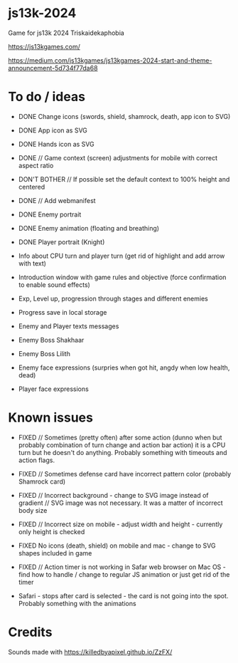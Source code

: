 # js13k-2024
Game for js13k 2024 Triskaidekaphobia

https://js13kgames.com/

https://medium.com/js13kgames/js13kgames-2024-start-and-theme-announcement-5d734f77da68

# To do / ideas #

* DONE Change icons (swords, shield, shamrock, death, app icon to SVG)
* DONE App icon as SVG
* DONE Hands icon as SVG
* DONE // Game context (screen) adjustments for mobile with correct aspect ratio
* DON'T BOTHER // If possible set the default context to 100% height and centered
* DONE // Add webmanifest

* DONE Enemy portrait
* DONE Enemy animation (floating and breathing)

* DONE Player portrait (Knight)

* Info about CPU turn and player turn (get rid of highlight and add arrow with text)

* Introduction window with game rules and objective (force confirmation to enable sound effects)
* Exp, Level up, progression through stages and different enemies
* Progress save in local storage

* Enemy and Player texts messages
* Enemy Boss Shakhaar
* Enemy Boss Lilith

* Enemy face expressions (surpries when got hit, angdy when low health, dead)
* Player face expressions

# Known issues #

* FIXED // Sometimes (pretty often) after some action (dunno when but probably combination of turn change and action bar action) it is a CPU turn but he doesn't do anything. Probably something with timeouts and action flags.
* FIXED // Sometimes defense card have incorrect pattern color (probably Shamrock card)

* FIXED // Incorrect background - change to SVG image instead of gradient
// SVG image was not necessary. It was a matter of incorrect body size
* FIXED // Incorrect size on mobile - adjust width and height - currently only height is checked
* FIXED No icons (death, shield) on mobile and mac - change to SVG shapes included in game
* FIXED // Action timer is not working in Safar web browser on Mac OS - find how to handle / change to regular JS animation or just get rid of the timer

* Safari - stops after card is selected - the card is not going into the spot. Probably something with the animations

# Credits #

Sounds made with https://killedbyapixel.github.io/ZzFX/
